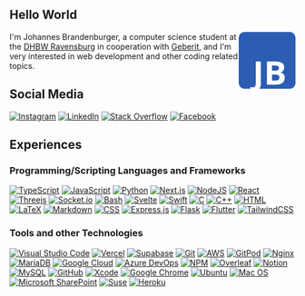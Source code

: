## Hello World

<a href="https://brandenburger.dev"><img src="jb-logo-white.svg" align="right"  width="100px"></a>

I'm Johannes Brandenburger, a computer science student at the [DHBW Ravensburg](https://www.ravensburg.dhbw.de/) in cooperation with [Geberit](https://geberit.com), and I'm very interested in web development and other coding related topics.

## Social Media

[![Instagram](https://img.shields.io/badge/Instagram-%23E4405F.svg?logo=Instagram&logoColor=white)](https://instagram.com/johannes_brande)
[![LinkedIn](https://img.shields.io/badge/LinkedIn-%230077B5.svg?logo=linkedin&logoColor=white)](https://www.linkedin.com/in/johannes-brandenburger-a72b79221/)
[![Stack Overflow](https://img.shields.io/badge/-Stackoverflow-FE7A16?logo=stack-overflow&logoColor=white)](https://stackoverflow.com/users/17077371/johannes-brandenburger)
[![Facebook](https://img.shields.io/badge/Facebook-%231877F2?logo=Facebook&logoColor=white)](https://www.facebook.com/johannes.brandenburger.7)


## Experiences 

### Programming/Scripting Languages and Frameworks

[![TypeScript](https://img.shields.io/badge/TypeScript-%23007ACC.svg?logo=typescript&logoColor=white)](https://www.typescriptlang.org/)
[![JavaScript](https://img.shields.io/badge/JavaScript-%23323330.svg?logo=javascript&logoColor=%23F7DF1E)](https://www.javascript.com/)
[![Python](https://img.shields.io/badge/Python-3670A0?logo=python&logoColor=ffdd54)](https://www.python.org/)
[![Next.js](https://img.shields.io/badge/Next.js-000000.svg?logo=nextdotjs&logoColor=white)](https://nextjs.org/)
[![NodeJS](https://img.shields.io/badge/Node.js-6DA55F?logo=node.js&logoColor=white)](https://nodejs.org/en/)
[![React](https://img.shields.io/badge/React-%2320232a.svg?logo=react&logoColor=%2361DAFB)](https://reactjs.org/)
[![Threejs](https://img.shields.io/badge/threejs-black?logo=three.js&logoColor=white)](https://threejs.org/)
[![Socket.io](https://img.shields.io/badge/Socket.io-black?logo=socket.io&badgeColor=010101)](https://socket.io/)
[![Bash](https://img.shields.io/badge/Bash-%23121011.svg?logo=gnu-bash&logoColor=white)](https://www.gnu.org/software/bash/)
[![Svelte](https://img.shields.io/badge/svelte-%23f1413d.svg?logo=svelte&logoColor=white)](https://svelte.dev/)
[![Swift](https://img.shields.io/badge/swift-F54A2A?logo=swift&logoColor=white)](https://developer.apple.com/swift/)
[![C](https://img.shields.io/badge/c-%2300599C.svg?logo=c&logoColor=white)](https://www.w3schools.com/C/)
[![C++](https://img.shields.io/badge/c++-%2300599C.svg?logo=c%2B%2B&logoColor=white)](https://www.w3schools.com/CPP/default.asp)
[![HTML](https://img.shields.io/badge/HTML-%23E34F26.svg?logo=html5&logoColor=white)](https://www.w3schools.com/html/)
[![LaTeX](https://img.shields.io/badge/LaTeX-%23008080.svg?logo=latex&logoColor=white)](https://www.latex-project.org/)
[![Markdown](https://img.shields.io/badge/Markdown-%23000000.svg?logo=markdown&logoColor=white)](https://www.markdownguide.org/)
[![CSS](https://img.shields.io/badge/CSS-%231572B6.svg?logo=css3&logoColor=white)](https://www.w3schools.com/css/)
[![Express.js](https://img.shields.io/badge/Express.js-%23404d59.svg?logo=express&logoColor=%2361DAFB)]()
[![Flask](https://img.shields.io/badge/flask-%23000.svg?logo=flask&logoColor=white)](https://expressjs.com/de/)
[![Flutter](https://img.shields.io/badge/Flutter-%2302569B.svg?logo=Flutter&logoColor=white)](https://flutter.dev/)
[![TailwindCSS](https://img.shields.io/badge/tailwindcss-%2338B2AC.svg?logo=tailwind-css&logoColor=white)](https://tailwindcss.com/)


### Tools and other Technologies

[![Visual Studio Code](https://img.shields.io/badge/Visual_Studio_Code-0078D4?logo=visual%20studio%20code&logoColor=whit)](https://code.visualstudio.com/)
[![Vercel](https://img.shields.io/badge/vercel-%23000000.svg?logo=vercel&logoColor=white)](https://vercel.com/)
[![Supabase](https://img.shields.io/badge/Supabase-3ECF8E?logo=supabase&logoColor=white)](https://supabase.com/)
[![Git](https://img.shields.io/badge/Git-%23F05032.svg?logo=git&logoColor=white)](https://git-scm.com/)
[![AWS](https://img.shields.io/badge/AWS-%23FF9900.svg?logo=amazon-aws&logoColor=white)](https://aws.amazon.com/)
[![GitPod](https://img.shields.io/badge/Gitpod-000000?logo=gitpod&logoColor=#FFAE33)](https://www.gitpod.io/)
[![Nginx](https://img.shields.io/badge/Nginx-%23009639.svg?logo=nginx&logoColor=white)](https://www.nginx.com/)
[![MariaDB](https://img.shields.io/badge/MariaDB-003545?logo=mariadb&logoColor=white)](https://mariadb.org/)
[![Google Cloud](https://img.shields.io/badge/Google%20Cloud-%234285F4.svg?logo=google-cloud&logoColor=white)](https://cloud.google.com/?hl=de)
[![Azure DevOps](https://img.shields.io/badge/Azure_DevOps-%230078D7.svg?logo=azure-devops&logoColor=white)](https://azure.microsoft.com/en-us/services/devops/)
[![NPM](https://img.shields.io/badge/npm-%23000000.svg?logo=npm&logoColor=white)](https://www.npmjs.com/)
[![Overleaf](https://img.shields.io/badge/Overleaf-47A141?logo=Overleaf&logoColor=white)](https://www.overleaf.com/)
[![Notion](https://img.shields.io/badge/Notion-%23000000.svg?logo=notion&logoColor=white)](https://www.notion.so/)
[![MySQL](https://img.shields.io/badge/MySQL-%2300f.svg?logo=mysql&logoColor=white)](https://www.notion.so/)
[![GitHub](https://img.shields.io/badge/GitHub-181717.svg?logo=github&logoColor=white)](https://github.com/)
[![Xcode](https://img.shields.io/badge/Xcode-007ACC?logo=Xcode&logoColor=white)](https://developer.apple.com/xcode/)
[![Google Chrome](https://img.shields.io/badge/Google%20Chrome-4285F4?logo=GoogleChrome&logoColor=white)](https://www.google.com/intl/de/chrome/)
[![Ubuntu](https://img.shields.io/badge/Ubuntu-E95420?logo=ubuntu&logoColor=white)](https://ubuntu.com/)
[![Mac OS](https://img.shields.io/badge/mac%20os-000000?logo=macos&logoColor=F0F0F0)](https://www.apple.com/macos/)
[![Microsoft SharePoint](https://img.shields.io/badge/Microsoft_SharePoint-0078D4?logo=microsoft-sharepoint&logoColor=white)](https://www.microsoft.com/en-us/microsoft-365/sharepoint/collaboration)
[![Suse](https://img.shields.io/badge/SUSE-0C322C?logo=SUSE&logoColor=white)](https://www.suse.com/de-de/)
[![Heroku](https://img.shields.io/badge/heroku-%23430098.svg?logo=heroku&logoColor=white)](https://www.heroku.com/)
